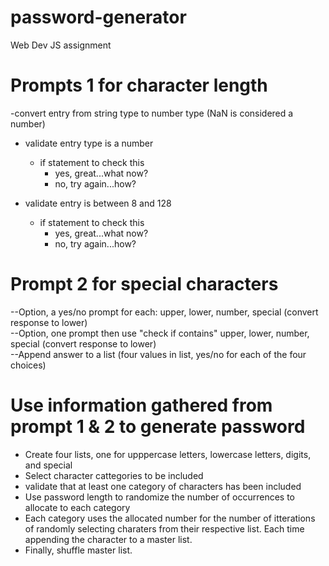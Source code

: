 # password-generator
Web Dev JS assignment


# Prompts 1 for character length
-convert entry from string type to number type (NaN is considered a number)
* validate entry type is a number
    * if statement to check this
        * yes, great...what now?
        * no, try again...how?

* validate entry is between 8 and 128 
    * if statement to check this
        * yes, great...what now?
        * no, try again...how?



# Prompt 2 for special characters
--Option, a yes/no prompt for each: upper, lower, number, special (convert response to lower)  
--Option, one prompt then use "check if contains" upper, lower, number, special (convert response to lower)  
--Append answer to a list (four values in list, yes/no for each of the four choices)  


# Use information gathered from prompt 1 & 2 to generate password
* Create four lists, one for upppercase letters, lowercase letters, digits, and special
* Select character cattegories to be included 
* validate that at least one category of characters has been included
* Use password length to randomize the number of occurrences to allocate to each category
* Each category uses the allocated number for the number of itterations of randomly selecting charaters from their respective list. Each time appending the character to a master list.
* Finally, shuffle master list.
